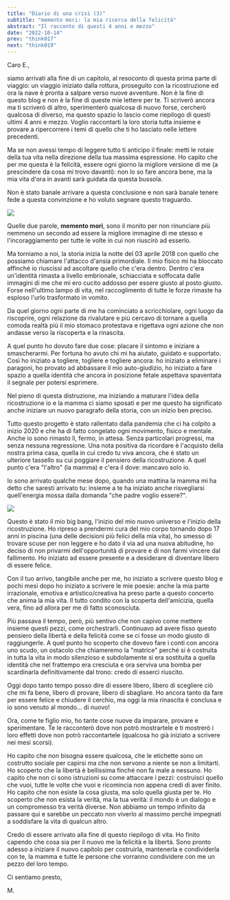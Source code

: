 ```yaml
---
title: "Diario di una crisi (3)"
subtitle: "memento mori: la mia ricerca della felicità"
abstract: "Il racconto di questi 4 anni e mezzo"
date: "2022-10-14"
prev: "think017"
next: "think019"
---
```


Caro E.,

siamo arrivati alla fine di un capitolo, al resoconto di questa prima parte di viaggio: un viaggio iniziato dalla rottura, proseguito con la ricostruzione ed ora la nave è pronta a salpare verso nuove avventure. Non è la fine di questo blog e non è la fine di queste mie lettere per te. Ti scriverò ancora ma ti scriverò di altro, sperimenterò qualcosa di nuovo forse, cercherò qualcosa di diverso, ma questo spazio lo lascio come riepilogo di questi ultimi 4 anni e mezzo. Voglio raccontarti la loro storia tutta insieme e provare a ripercorrere i temi di quello che ti ho lasciato nelle lettere precedenti.

Ma se non avessi tempo di leggere tutto ti anticipo il finale: metti le rotaie della tua vita nella direzione della tua massima espressione. Ho capito che per me questa è la felicità, essere ogni giorno la migliore versione di me (a prescindere da cosa mi trovo davanti): non lo so fare ancora bene, ma la mia vita d'ora in avanti sarà guidata da questa bussola.

Non è stato banale arrivare a questa conclusione e non sarà banale tenere fede a questa convinzione e ho voluto segnare questo traguardo.

![](/images/tatuaggio.jpg)

Quelle due parole, **memento mori**, sono il monito per non rinunciare più nemmeno un secondo ad essere la migliore immagine di me stesso e l'incoraggiamento per tutte le volte in cui non riuscirò ad esserlo.

Ma torniamo a noi, la storia inizia la notte del 03 aprile 2018 con quello che possiamo chiamare l'attacco d'ansia primordiale. Il mio fisico mi ha bloccato affinché io riuscissi ad ascoltare quello che c'era dentro. Dentro c'era un'identità rimasta a livello embrionale, schiacciata e soffocata dalle immagini di me che mi ero cucito addosso per essere giusto al posto giusto. Forse nell'ultimo lampo di vita, nel raccoglimento di tutte le forze rimaste ha esploso l'urlo trasformato in vomito. 

Da quel giorno ogni parte di me ha cominciato a scricchiolare, ogni luogo da riscoprire, ogni relazione da rivalutare e più cercavo di tornare a quella comoda realtà più il mio stomaco protestava e rigettava ogni azione che non andasse verso la riscoperta e la rinascita.

A quel punto ho dovuto fare due cose: placare il sintomo e iniziare a smascherarmi. Per fortuna ho avuto chi mi ha aiutato, guidato e supportato. Così ho iniziato a togliere, togliere e togliere ancora: ho iniziato a eliminare i paragoni, ho provato ad abbassare il mio auto-giudizio, ho iniziato a fare spazio a quella identità che ancora in posizione fetale aspettava spaventata il segnale per potersi esprimere. 

Nel pieno di questa distruzione, ma iniziando a maturare l'idea della ricostruzione io e la mamma ci siamo sposati e per me questo ha significato anche iniziare un nuovo paragrafo della storia, con un inizio ben preciso.

Tutto questo progetto è stato rallentato dalla pandemia che ci ha colpito a inizio 2020 e che ha di fatto congelato ogni movimento, fisico e mentale. Anche io sono rimasto lì, fermo, in attesa. Senza particolari progressi, ma senza nessuna regressione. Una nota positiva da ricordare è l'acquisto della nostra prima casa, quella in cui credo tu viva ancora, che è stato un ulteriore tassello su cui poggiare il pensiero della ricostruzione. A quel punto c'era "l'altro" (la mamma) e c'era il dove: mancavo solo io.

Io sono arrivato qualche mese dopo, quando una mattina la mamma mi ha detto che saresti arrivato tu: insieme a te ha iniziato anche risvegliarsi quell'energia mossa dalla domanda "che padre voglio essere?".

![](/images/universo.jpg)

Questo è stato il mio big bang, l'inizio del mio nuovo universo e l'inizio della ricostruzione. Ho ripreso a prendermi cura del mio corpo tornando dopo 17 anni in piscina (una delle decisioni più felici della mia vita), ho smesso di trovare scuse per non leggere e ho dato il via ad una nuova abitudine, ho deciso di non privarmi dell'opportunità di provare e di non farmi vincere dal fallimento. Ho iniziato ad essere presente e a desiderare di diventare libero di essere felice.

Con il tuo arrivo, tangibile anche per me, ho iniziato a scrivere questo blog e pochi mesi dopo ho iniziato a scrivere le mie poesie: anche la mia parte irrazionale, emotiva e artistico/creativa ha preso parte a questo concerto che anima la mia vita. Il tutto condito con la scoperta dell'amicizia, quella vera, fino ad allora per me di fatto sconosciuta. 

Più passava il tempo, però, più sentivo che non capivo come mettere insieme questi pezzi, come orchestrarli. Continuavo ad avere fisso questo pensiero della libertà e della felicità come se ci fosse un modo giusto di raggiungerle.
A quel punto ho scoperto che dovevo fare i conti con ancora uno scudo, un ostacolo che chiameremo la "matrice" perché si è costruita in tutta la vita in modo silenzioso e subdolamente si era sostituita a quella identità che nel frattempo era cresciuta e ora serviva una bomba per scardinarla definitivamente dal trono: credo di esserci riuscito.

Oggi dopo tanto tempo posso dire di essere libero, libero di scegliere ciò che mi fa bene, libero di provare, libero di sbagliare. Ho ancora tanto da fare per essere felice e chiudere il cerchio, ma oggi la mia rinascita è conclusa e io sono venuto al mondo... di nuovo!

Ora, come te figlio mio, ho tante cose nuove da imparare, provare e sperimentare. Te le racconterò dove non potrò mostrartele e ti mostrerò i loro effetti dove non potrò raccontartele (qualcosa ho già iniziato a scrivere nei mesi scorsi).

Ho capito che non bisogna essere qualcosa, che le etichette sono un costrutto sociale per capirsi ma che non servono a niente se non a limitarti. Ho scoperto che la libertà è bellissima finché non fa male a nessuno. Ho capito che non ci sono istruzioni su come attaccare i pezzi: costruisci quello che vuoi, tutte le volte che vuoi e ricomincia non appena credi di aver finito. Ho capito che non esiste la cosa giusta, ma solo quella giusta per te. Ho scoperto che non esista la verità, ma la tua verità: il mondo è un dialogo e un compromesso tra verità diverse. Non abbiamo un tempo infinito da passare qui e sarebbe un peccato non viverlo al massimo perché impegnati a soddisfare la vita di qualcun altro.

Credo di essere arrivato alla fine di questo riepilogo di vita. Ho finito capendo che cosa sia per il nuovo me la felicità e la libertà. Sono pronto adesso a iniziare il nuovo capitolo per costruirla, mantenerla e condividerla con te, la mamma e tutte le persone che vorranno condividere con me un pezzo del loro tempo.

Ci sentiamo presto,

M.
